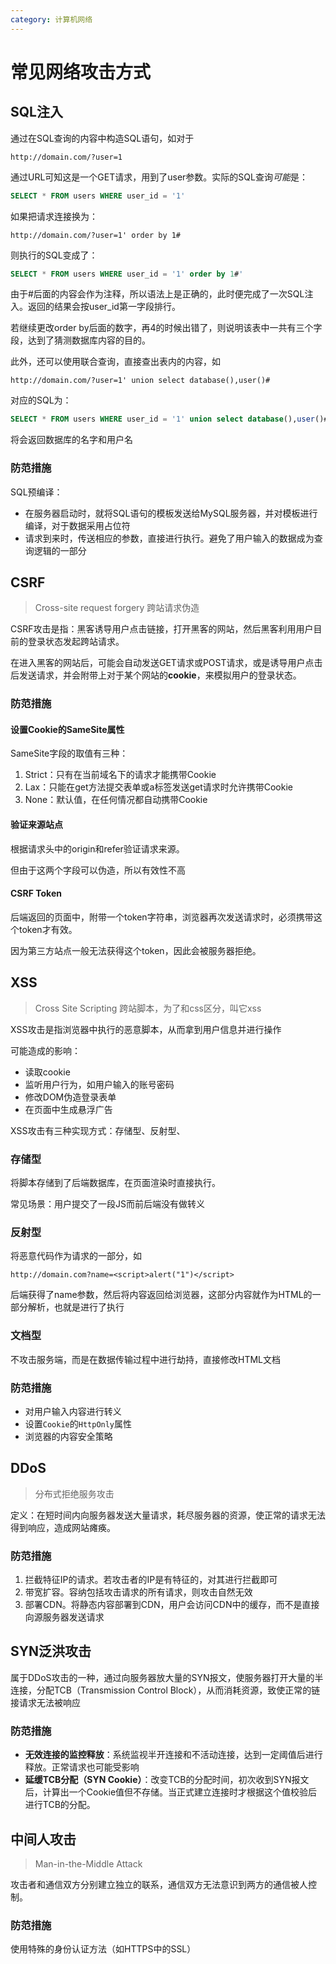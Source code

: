 ```yaml
---
category: 计算机网络
---
```


# 常见网络攻击方式

## SQL注入

通过在SQL查询的内容中构造SQL语句，如对于
```
http://domain.com/?user=1
```
通过URL可知这是一个GET请求，用到了user参数。实际的SQL查询*可能*是：
```sql
SELECT * FROM users WHERE user_id = '1'
```

如果把请求连接换为：
```
http://domain.com/?user=1' order by 1#
```

则执行的SQL变成了：
```sql
SELECT * FROM users WHERE user_id = '1' order by 1#'
```
由于#后面的内容会作为注释，所以语法上是正确的，此时便完成了一次SQL注入。返回的结果会按user_id第一字段排行。

若继续更改order by后面的数字，再4的时候出错了，则说明该表中一共有三个字段，达到了猜测数据库内容的目的。

此外，还可以使用联合查询，直接查出表内的内容，如
```
http://domain.com/?user=1' union select database(),user()#
```

对应的SQL为：
```sql
SELECT * FROM users WHERE user_id = '1' union select database(),user()#'
```
将会返回数据库的名字和用户名

### 防范措施

SQL预编译：
- 在服务器启动时，就将SQL语句的模板发送给MySQL服务器，并对模板进行编译，对于数据采用占位符
- 请求到来时，传送相应的参数，直接进行执行。避免了用户输入的数据成为查询逻辑的一部分

## CSRF
> Cross-site request forgery 跨站请求伪造

CSRF攻击是指：黑客诱导用户点击链接，打开黑客的网站，然后黑客利用用户目前的登录状态发起跨站请求。

在进入黑客的网站后，可能会自动发送GET请求或POST请求，或是诱导用户点击后发送请求，并会附带上对于某个网站的**cookie**，来模拟用户的登录状态。

### 防范措施

#### 设置Cookie的SameSite属性

SameSite字段的取值有三种：
1. Strict：只有在当前域名下的请求才能携带Cookie
2. Lax：只能在get方法提交表单或a标签发送get请求时允许携带Cookie
3. None：默认值，在任何情况都自动携带Cookie

#### 验证来源站点

根据请求头中的origin和refer验证请求来源。

但由于这两个字段可以伪造，所以有效性不高

#### CSRF Token

后端返回的页面中，附带一个token字符串，浏览器再次发送请求时，必须携带这个token才有效。

因为第三方站点一般无法获得这个token，因此会被服务器拒绝。



## XSS
> Cross Site Scripting 跨站脚本，为了和css区分，叫它xss

XSS攻击是指浏览器中执行的恶意脚本，从而拿到用户信息并进行操作

可能造成的影响：
- 读取cookie
- 监听用户行为，如用户输入的账号密码
- 修改DOM伪造登录表单
- 在页面中生成悬浮广告

XSS攻击有三种实现方式：存储型、反射型、

### 存储型

将脚本存储到了后端数据库，在页面渲染时直接执行。

常见场景：用户提交了一段JS而前后端没有做转义

### 反射型

将恶意代码作为请求的一部分，如
```
http://domain.com?name=<script>alert("1")</script>
```

后端获得了name参数，然后将内容返回给浏览器，这部分内容就作为HTML的一部分解析，也就是进行了执行

### 文档型

不攻击服务端，而是在数据传输过程中进行劫持，直接修改HTML文档

### 防范措施

- 对用户输入内容进行转义
- 设置`Cookie`的`HttpOnly`属性
- 浏览器的内容安全策略


## DDoS
> 分布式拒绝服务攻击

定义：在短时间内向服务器发送大量请求，耗尽服务器的资源，使正常的请求无法得到响应，造成网站瘫痪。

### 防范措施

1. 拦截特征IP的请求。若攻击者的IP是有特征的，对其进行拦截即可
2. 带宽扩容。容纳包括攻击请求的所有请求，则攻击自然无效
3. 部署CDN。将静态内容部署到CDN，用户会访问CDN中的缓存，而不是直接向源服务器发送请求

## SYN泛洪攻击

属于DDoS攻击的一种，通过向服务器放大量的SYN报文，使服务器打开大量的半连接，分配TCB（Transmission Control Block），从而消耗资源，致使正常的链接请求无法被响应

### 防范措施

- **无效连接的监控释放**：系统监视半开连接和不活动连接，达到一定阈值后进行释放。正常请求也可能受影响
- **延缓TCB分配（SYN Cookie）**：改变TCB的分配时间，初次收到SYN报文后，计算出一个Cookie值但不存储。当正式建立连接时才根据这个值校验后进行TCB的分配。

## 中间人攻击
> Man-in-the-Middle Attack

攻击者和通信双方分别建立独立的联系，通信双方无法意识到两方的通信被人控制。

### 防范措施

使用特殊的身份认证方法（如HTTPS中的SSL）